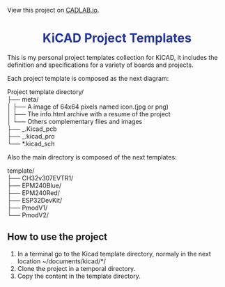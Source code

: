 View this project on [CADLAB.io](https://cadlab.io/project/29603). 

<h1 align=center style='color: #26368E;'>KiCAD Project Templates</h1>

This is my personal project templates collection for KiCAD, it includes the definition and specifications for a variety of boards and projects.

Each project template is composed as the next diagram:

Project template directory/  
├── meta/  
│ ├── A image of 64x64 pixels named icon.(jpg or png)  
│ ├── The info.html archive with a resume of the project  
│ └── Others complementary files and images  
├── _.Kicad_pcb  
├── _.kicad_pro  
└── \*.kicad_sch

Also the main directory is composed of the next templates:

template/  
├── CH32v307EVTR1/  
├── EPM240Blue/  
├── EPM240Red/  
├── ESP32DevKit/  
├── PmodV1/  
└── PmodV2/

## How to use the project

1. In a terminal go to the Kicad template directory, normaly in the next location ~/documents/kicad/\*/
2. Clone the project in a temporal directory.
3. Copy the content in the template directory.
